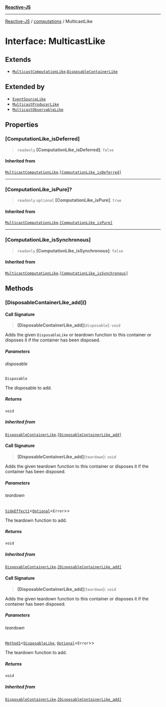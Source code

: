 [**Reactive-JS**](../../README.md)

***

[Reactive-JS](../../README.md) / [computations](../README.md) / MulticastLike

# Interface: MulticastLike

## Extends

- [`MulticastComputationLike`](MulticastComputationLike.md).[`DisposableContainerLike`](../../utils/interfaces/DisposableContainerLike.md)

## Extended by

- [`EventSourceLike`](EventSourceLike.md)
- [`MulticastProducerLike`](MulticastProducerLike.md)
- [`MulticastObservableLike`](MulticastObservableLike.md)

## Properties

### \[ComputationLike\_isDeferred\]

> `readonly` **\[ComputationLike\_isDeferred\]**: `false`

#### Inherited from

[`MulticastComputationLike`](MulticastComputationLike.md).[`[ComputationLike_isDeferred]`](MulticastComputationLike.md#computationlike_isdeferred)

***

### \[ComputationLike\_isPure\]?

> `readonly` `optional` **\[ComputationLike\_isPure\]**: `true`

#### Inherited from

[`MulticastComputationLike`](MulticastComputationLike.md).[`[ComputationLike_isPure]`](MulticastComputationLike.md#computationlike_ispure)

***

### \[ComputationLike\_isSynchronous\]

> `readonly` **\[ComputationLike\_isSynchronous\]**: `false`

#### Inherited from

[`MulticastComputationLike`](MulticastComputationLike.md).[`[ComputationLike_isSynchronous]`](MulticastComputationLike.md#computationlike_issynchronous)

## Methods

### \[DisposableContainerLike\_add\]()

#### Call Signature

> **\[DisposableContainerLike\_add\]**(`disposable`): `void`

Adds the given `DisposableLike` or teardown function to this container or disposes it if the container has been disposed.

##### Parameters

###### disposable

`Disposable`

The disposable to add.

##### Returns

`void`

##### Inherited from

[`DisposableContainerLike`](../../utils/interfaces/DisposableContainerLike.md).[`[DisposableContainerLike_add]`](../../utils/interfaces/DisposableContainerLike.md#disposablecontainerlike_add)

#### Call Signature

> **\[DisposableContainerLike\_add\]**(`teardown`): `void`

Adds the given teardown function to this container or disposes it if the container has been disposed.

##### Parameters

###### teardown

[`SideEffect1`](../../functions/type-aliases/SideEffect1.md)\<[`Optional`](../../functions/type-aliases/Optional.md)\<`Error`\>\>

The teardown function to add.

##### Returns

`void`

##### Inherited from

[`DisposableContainerLike`](../../utils/interfaces/DisposableContainerLike.md).[`[DisposableContainerLike_add]`](../../utils/interfaces/DisposableContainerLike.md#disposablecontainerlike_add)

#### Call Signature

> **\[DisposableContainerLike\_add\]**(`teardown`): `void`

Adds the given teardown function to this container or disposes it if the container has been disposed.

##### Parameters

###### teardown

[`Method1`](../../functions/type-aliases/Method1.md)\<[`DisposableLike`](../../utils/interfaces/DisposableLike.md), [`Optional`](../../functions/type-aliases/Optional.md)\<`Error`\>\>

The teardown function to add.

##### Returns

`void`

##### Inherited from

[`DisposableContainerLike`](../../utils/interfaces/DisposableContainerLike.md).[`[DisposableContainerLike_add]`](../../utils/interfaces/DisposableContainerLike.md#disposablecontainerlike_add)
